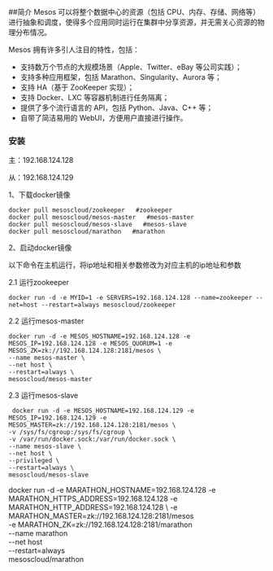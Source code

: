 ##简介
Mesos 可以将整个数据中心的资源（包括 CPU、内存、存储、网络等）进行抽象和调度，使得多个应用同时运行在集群中分享资源，并无需关心资源的物理分布情况。

Mesos 拥有许多引人注目的特性，包括：
- 支持数万个节点的大规模场景（Apple、Twitter、eBay 等公司实践）；
- 支持多种应用框架，包括 Marathon、Singularity、Aurora 等；
- 支持 HA（基于 ZooKeeper 实现）；
- 支持 Docker、LXC 等容器机制进行任务隔离；
- 提供了多个流行语言的 API，包括 Python、Java、C++ 等；
- 自带了简洁易用的 WebUI，方便用户直接进行操作。

### 安装
主：192.168.124.128

从：192.168.124.129

1、下载docker镜像
```
docker pull mesoscloud/zookeeper   #zookeeper
docker pull mesoscloud/mesos-master   #mesos-master
docker pull mesoscloud/mesos-slave   #mesos-slave 
docker pull mesoscloud/marathon   #marathon 
```
2、启动docker镜像

以下命令在主机运行，将ip地址和相关参数修改为对应主机的ip地址和参数

2.1 运行zookeeper
```
docker run -d -e MYID=1 -e SERVERS=192.168.124.128 --name=zookeeper --net=host --restart=always mesoscloud/zookeeper
```
2.2 运行mesos-master
```
docker run -d -e MESOS_HOSTNAME=192.168.124.128 -e MESOS_IP=192.168.124.128 -e MESOS_QUORUM=1 -e MESOS_ZK=zk://192.168.124.128:2181/mesos \
--name mesos-master \
--net host \
--restart=always \
mesoscloud/mesos-master
```
2.3 运行mesos-slave
```
 docker run -d -e MESOS_HOSTNAME=192.168.124.129 -e MESOS_IP=192.168.124.129 -e MESOS_MASTER=zk://192.168.124.128:2181/mesos \
-v /sys/fs/cgroup:/sys/fs/cgroup \
-v /var/run/docker.sock:/var/run/docker.sock \
--name mesos-slave \
--net host \
--privileged \
--restart=always \
mesoscloud/mesos-slave
```





docker run -d -e MARATHON_HOSTNAME=192.168.124.128 -e MARATHON_HTTPS_ADDRESS=192.168.124.128 -e MARATHON_HTTP_ADDRESS=192.168.124.128 \ 
-e MARATHON_MASTER=zk://192.168.124.128:2181/mesos \
-e MARATHON_ZK=zk://192.168.124.128:2181/marathon \
--name marathon \
--net host \
--restart=always \
mesoscloud/marathon